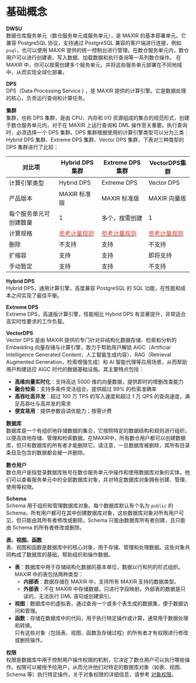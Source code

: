 # 基础概念

**DWSU**<br />
数据仓库服务单元（数仓服务单元或服务单元），是 MAXIR 的基本部署单元。它兼容 PostgreSQL 协议，支持通过 PostgreSQL 兼容的客户端进行连接，例如 `psql`，也可以使用 MAXIR 提供的统一控制台进行管理。在数仓服务单元内，数仓用户可以进行创建表、写入数据、加载数据和执行查询等一系列数仓操作。
在 MAXIR 中，你可以按需创建多个服务单元，并将这些服务单元部署在不同地域中，从而实现全球化部署。


**DPS**<br />
DPS（Data Processing Service ) ，是 MAXIR 提供的计算引擎。它是数据处理的核心，负责运行查询和计算任务。

**集群**<br />
集群，也称 DPS 集群，是由 CPU、内存和 I/O 资源组成的集合的规范形式，创建于数仓服务单元内，对于在 MAXIR 上运行查询和 DML 操作至关重要。执行查询时，必须选择一个 DPS 集群。DPS 集群根据使用的计算引擎类型可以分为三类：Hybrid DPS 集群、Extreme DPS 集群、Vector DPS 集群，下表对三种类型的 DPS 集群进行了比较：

| **对比项** | **Hybrid ****DPS**** 集群** | **Extreme ****DPS**** 集群** | **Vector****DPS****集群** |
| --- | --- | --- | --- |
| 计算引擎类型 | Hybrid DPS | Extreme DPS | Vector DPS |
| 产品版本 | MAXIR 标准版 | MAXIR 标准版 | MAXIR 向量版 |
| 每个服务单元可创建数量 | 1 | 多个，按需创建 | 1 |
| 计算规格 | [<font style="color:rgb(216,57,49);">参考计量规则</font>](https://docs.ucloud.cn/maxir/buy/charge?id=%e8%ae%a1%e9%87%8f%e8%a7%84%e5%88%99) | [<font style="color:rgb(216,57,49);">参考计量规则</font>](https://docs.ucloud.cn/maxir/buy/charge?id=%e8%ae%a1%e9%87%8f%e8%a7%84%e5%88%99) | [<font style="color:rgb(216,57,49);">参考计量规则</font>](https://docs.ucloud.cn/maxir/buy/charge?id=%e8%ae%a1%e9%87%8f%e8%a7%84%e5%88%99) |
| 删除 | 不支持 | 支持 | 不支持 |
| 扩缩容 | 支持 | 支持 | 即将支持 |
| 手动暂定 | 支持 | 支持 | 不支持 |

**Hybrid DPS**<br />
Hybrid DPS，通用计算引擎，高度兼容 PostgreSQL 的 SQL 功能，在性能和成本之间实现了最佳平衡。

**Extreme DPS**<br />
Extreme DPS，高速版计算引擎，性能相比 Hybrid DPS 有显著提升，非常适合高实时性要求的工作负载。

**VectorDPS**<br />
Vector DPS 是由 MAXIR 提供的专⻔针对⾮结构化数据存储、检索和分析的 Embedding 向量存储与计算引擎，致⼒于帮助⽤⼾解锁 AIGC（Artificial Intelligence Generated Content，⼈⼯智能⽣成内容）、RAG（Retrieval Augmented Generation，检索增强⽣成）和 AI 智能代理等应⽤场景，从⽽帮助⽤⼾构建适应 AIGC 时代的数据基础设施。其主要特点包括： 

+ **⾼维向量实时化**：⽀持⾼达 5000 维的向量数据，提供即时的增删改查能⼒ 
+ **融合检索**：⽀持多条件灵活组合，提供超过 99% 的检索准确率 
+ **⾼吞吐⾼并发**：超过 100 万 TPS 的写⼊速度和超过 1 万 QPS 的查询速度，满⾜⾼吞吐与⾼并发的需求 
+ **便宜易⽤**：提供参数⾃调优能⼒；按需计费


**数据库**<br />
数据库是一个有组织地存储数据的集合，它按照特定的数据结构和规则进行组织，以便高效地存储、管理和检索数据。在MAXIR中，所有数仓用户都可以创建数据库，但只有数据库的所有者才能删除它。请注意，一旦数据库被删除，其所有目录条目及包含的数据都会被一并删除。


**数仓用户**<br />
数仓用户是指登录数据库账号在数仓服务单元中操作和使用数据库对象的实体。他们可以查看服务单元中的全部数据库对象，并对特定数据库对象拥有创建、管理、使用等权限。


**Schema**<br />
Schema 用于组织和管理数据库对象。每个数据库默认有个名为 `public` 的Schema，所有用户都可在其中创建数据库对象，这些数据库对象对所有用户可见，但只能由其所有者修改或删除。Schema 只能由数据库所有者创建，且只能由 Schema 的所有者修改或删除。


**表、视图、函数**<br />
表、视图和函数是数据库中的核心对象，用于存储、管理和处理数据。这些对象共同构成了数据库的基础，帮助组织和操作数据。
- **表**：数据库中用于存储结构化数据的基本单位，数据以行和列的形式组织。MAXIR 中的表包括两种类型：
  - **内部表**：数据存储在 MAXIR 中，支持所有 MAXIR 支持的数据类型。
  - **外部表**：不在 MAXIR 中存储数据，只进行字段映射。外部表的数据是只读的，无法执行 DML 语句或创建索引。
- **视图**：数据库中的虚拟表，通过查询一个或多个表生成的数据集，便于数据访问和管理。
- **函数**：存储在数据库中的代码，用于执行特定操作或计算，通常用于数据处理和转换。<br />
只有这些对象（包括表、视图、函数及存储过程）的所有者才有权限进行修改或删除操作。


**权限**<br />
权限是数据库中用于控制用户操作权限的机制，它决定了数仓用户可以执行哪些操作。权限可以被授予给用户，从而允许他们对特定的数据库对象（如表、视图、Schema 等）执行特定操作。关于对象权限的详细信息，请参考 [对象权限](https://docs.ucloud.cn/maxir/guides/security/object-privileges)。

